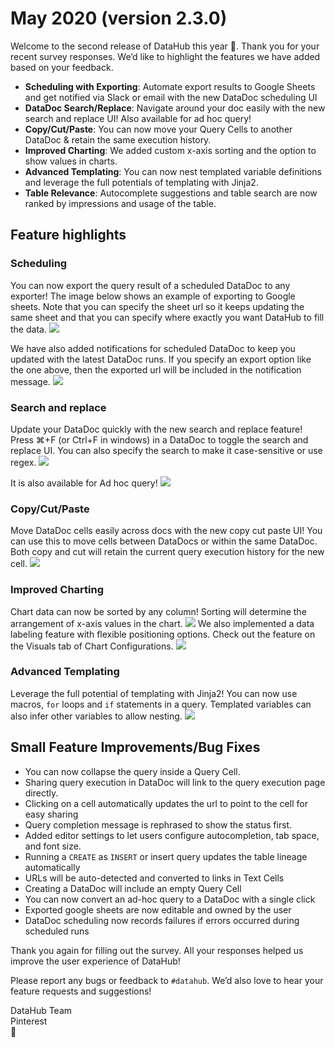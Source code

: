 # May 2020 (version 2.3.0)

Welcome to the second release of DataHub this year 🎉.
Thank you for your recent survey responses. We’d like to highlight the features we have added based on your feedback.

-   **Scheduling with Exporting**: Automate export results to Google Sheets and get notified via Slack or email with the new DataDoc scheduling UI
-   **DataDoc Search/Replace**: Navigate around your doc easily with the new search and replace UI! Also available for ad hoc query!
-   **Copy/Cut/Paste**: You can now move your Query Cells to another DataDoc & retain the same execution history.
-   **Improved Charting**: We added custom x-axis sorting and the option to show values in charts.
-   **Advanced Templating**: You can now nest templated variable definitions and leverage the full potentials of templating with Jinja2.
-   **Table Relevance**: Autocomplete suggestions and table search are now ranked by impressions and usage of the table.

## Feature highlights

### Scheduling

You can now export the query result of a scheduled DataDoc to any exporter! The image below shows an example of exporting to Google sheets. Note that you can specify the sheet url so it keeps updating the same sheet and that you can specify where exactly you want DataHub to fill the data.
![](/static/changelog/20200527/schedule2.png)

We have also added notifications for scheduled DataDoc to keep you updated with the latest DataDoc runs. If you specify an export option like the one above, then the exported url will be included in the notification message.
![](/static/changelog/20200527/schedule1.png)

### Search and replace

Update your DataDoc quickly with the new search and replace feature! Press ⌘+F (or Ctrl+F in windows) in a DataDoc to toggle the search and replace UI. You can also specify the search to make it case-sensitive or use regex.
![](/static/changelog/20200527/search2.png)

It is also available for Ad hoc query!
![](/static/changelog/20200527/search1.png)

### Copy/Cut/Paste

Move DataDoc cells easily across docs with the new copy cut paste UI! You can use this to move cells between DataDocs or within the same DataDoc. Both copy and cut will retain the current query execution history for the new cell.
![](/static/changelog/20200527/copy1.png)

### Improved Charting

Chart data can now be sorted by any column! Sorting will determine the arrangement of x-axis values in the chart.
![](/static/changelog/20200527/graph2.png)
We also implemented a data labeling feature with flexible positioning options. Check out the feature on the Visuals tab of Chart Configurations.
![](/static/changelog/20200527/graph1.png)

### Advanced Templating

Leverage the full potential of templating with Jinja2! You can now use macros, `for` loops and `if` statements in a query. Templated variables can also infer other variables to allow nesting.
![](/static/changelog/20200527/template1.png)

## Small Feature Improvements/Bug Fixes

-   You can now collapse the query inside a Query Cell.
-   Sharing query execution in DataDoc will link to the query execution page directly.
-   Clicking on a cell automatically updates the url to point to the cell for easy sharing
-   Query completion message is rephrased to show the status first.
-   Added editor settings to let users configure autocompletion, tab space, and font size.
-   Running a `CREATE` as `INSERT` or insert query updates the table lineage automatically
-   URLs will be auto-detected and converted to links in Text Cells
-   Creating a DataDoc will include an empty Query Cell
-   You can now convert an ad-hoc query to a DataDoc with a single click
-   Exported google sheets are now editable and owned by the user
-   DataDoc scheduling now records failures if errors occurred during scheduled runs

Thank you again for filling out the survey. All your responses helped us improve the user experience of DataHub!

Please report any bugs or feedback to `#datahub`. We’d also love to hear your feature requests and suggestions!

DataHub Team<br/>
Pinterest<br/>
🚀
